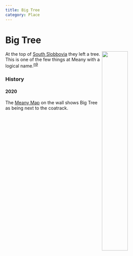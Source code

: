 ```yaml
---
title: Big Tree
category: Place
---
```

# Big Tree
<img src="https://raw.githubusercontent.com/MeanyLodge/meanylodge.github.com/assets/img/2020-Big-Tree.jpeg" style="width: 40%;" align="right">

At the top of [South Slobbovia](/Run/South-Slobbovia) they left a tree. This is one of the few things at Meany with a logical name.<sup>[n9][]</sup>

### History

#### 2020

The [Meany Map][map] on the wall shows Big Tree as being next to the coatrack.


[lsnp]: /Lower-Slobbovia-National-Park
[n9]:  /Names-2009
[map]: /Meany-Map
